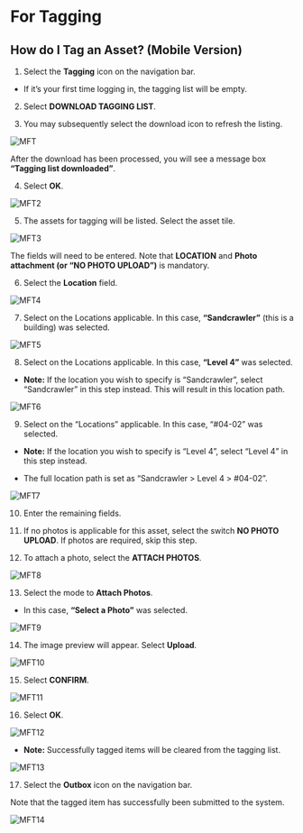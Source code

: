 # For Tagging

## How do I Tag an Asset? (Mobile Version)

1. Select the **Tagging** icon on the navigation bar.

- If it’s your first time logging in, the tagging list will be empty. 

2. Select **DOWNLOAD TAGGING LIST**.

3. You may subsequently select the download icon to refresh the listing.

![](images/MFT.png "MFT")

After the download has been processed, you will see a message box **“Tagging list downloaded”**.

4. Select **OK**.

![](images/MFT2.png "MFT2")

5. The assets for tagging will be listed.
Select the asset tile.

![](images/MFT3.png "MFT3")

The fields will need to be entered. 
Note that **LOCATION** and **Photo attachment (or “NO PHOTO UPLOAD”)** is mandatory.

6. Select the **Location** field.

![](images/MFT4.png "MFT4")

7. Select on the Locations applicable. In this case, **“Sandcrawler”** (this is a building) was selected.

![](images/MFT5.png "MFT5")

8. Select on the Locations applicable. In this case, **“Level 4”** was selected.

- **Note:** If the location you wish to specify is “Sandcrawler”, select “Sandcrawler” in this step instead. 
This will result in this location path.

![](images/MFT6.png "MFT6")

9. Select on the “Locations” applicable.
In this case, “#04-02” was selected.

- **Note:** If the location you wish to specify is “Level 4”, select “Level 4” in this step instead.

- The full location path is set as “Sandcrawler > Level 4 > #04-02”.

![](images/MFT7.png "MFT7")

10. Enter the remaining fields.

11. If no photos is applicable for this asset, select the switch **NO PHOTO UPLOAD**. 
If photos are required, skip this step.

12. To attach a photo, select the **ATTACH PHOTOS**.

![](images/MFT8.png "MFT8")

13. Select the mode to **Attach Photos**.

- In this case, **“Select a Photo”** was selected.

![](images/MFT9.png "MFT9")

14. The image preview will appear. Select **Upload**.

![](images/MFT10.png "MFT10")

15. Select **CONFIRM**.

![](images/MFT11.png "MFT11")

16. Select **OK**.

![](images/MFT12.png "MFT12")

- **Note:** Successfully tagged items will be cleared from the tagging list.

![](images/MFT13.png "MFT13")

17. Select the **Outbox** icon on the navigation bar.

Note that the tagged item has successfully been submitted to the system.

![](images/MFT14.png "MFT14")